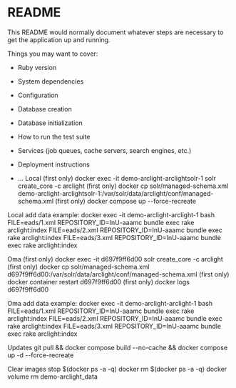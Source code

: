 # README

This README would normally document whatever steps are necessary to get the
application up and running.

Things you may want to cover:

* Ruby version

* System dependencies

* Configuration

* Database creation

* Database initialization

* How to run the test suite

* Services (job queues, cache servers, search engines, etc.)

* Deployment instructions

* ...
Local
(first only) docker exec -it demo-arclight-arclightsolr-1 solr create_core -c arclight
(first only) docker cp solr/managed-schema.xml demo-arclight-arclightsolr-1:/var/solr/data/arclight/conf/managed-schema.xml
(first only) docker compose up --force-recreate

Local add data example:
docker exec -it demo-arclight-arclight-1 bash
FILE=eads/1.xml REPOSITORY_ID=InU-aaamc bundle exec rake arclight:index
FILE=eads/2.xml REPOSITORY_ID=InU-aaamc bundle exec rake arclight:index
FILE=eads/3.xml REPOSITORY_ID=InU-aaamc bundle exec rake arclight:index

Oma
(first only) docker exec -it d697f9ff6d00 solr create_core -c arclight
(first only) docker cp solr/managed-schema.xml d697f9ff6d00:/var/solr/data/arclight/conf/managed-schema.xml
(first only) docker container restart d697f9ff6d00
(first only) docker logs d697f9ff6d00

Oma add data example:
docker exec -it demo-arclight-arclight-1 bash
FILE=eads/1.xml REPOSITORY_ID=InU-aaamc bundle exec rake arclight:index
FILE=eads/2.xml REPOSITORY_ID=InU-aaamc bundle exec rake arclight:index
FILE=eads/3.xml REPOSITORY_ID=InU-aaamc bundle exec rake arclight:index

Updates
git pull && docker compose build --no-cache && docker compose up -d --force-recreate 

Clear images
stop $(docker ps -a -q)
docker rm $(docker ps -a -q)
docker volume rm demo-arclight_data
